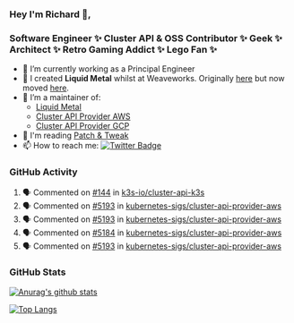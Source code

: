 ### Hey I'm Richard 👋, 

<h3 align="left">Software Engineer ✨ Cluster API & OSS Contributor ✨ Geek ✨ Architect ✨ Retro Gaming Addict ✨ Lego Fan ✨</h3>

- 🔭 I’m currently working as a Principal Engineer
- 📯 I created **Liquid Metal** whilst at Weaveworks. Originally [here](https://github.com/weaveworks-liquidmetal) but now moved [here](https://github.com/liquidmetal-dev).
- 👯 I’m a maintainer of:
  -  [Liquid Metal](https://github.com/liquidmetal-dev)
  -  [Cluster API Provider AWS](https://github.com/kubernetes-sigs/cluster-api-provider-aws)
  -  [Cluster API Provider GCP](https://github.com/kubernetes-sigs/cluster-api-provider-gcp)
- 💬 I'm reading [Patch & Tweak](https://bjooks.com/products/patch-tweak-exploring-modular-synthesis)
- 📫 How to reach me: [![Twitter Badge](https://img.shields.io/badge/-@fruit_case-00acee?style=flat&logo=Twitter&logoColor=white)](https://twitter.com/intent/follow?screen_name=fruit_case "Follow on Twitter")

### GitHub Activity 

<!--START_SECTION:activity-->
1. 🗣 Commented on [#144](https://github.com/k3s-io/cluster-api-k3s/pull/144#issuecomment-2452087179) in [k3s-io/cluster-api-k3s](https://github.com/k3s-io/cluster-api-k3s)
2. 🗣 Commented on [#5193](https://github.com/kubernetes-sigs/cluster-api-provider-aws/pull/5193#issuecomment-2450415097) in [kubernetes-sigs/cluster-api-provider-aws](https://github.com/kubernetes-sigs/cluster-api-provider-aws)
3. 🗣 Commented on [#5193](https://github.com/kubernetes-sigs/cluster-api-provider-aws/pull/5193#issuecomment-2450414577) in [kubernetes-sigs/cluster-api-provider-aws](https://github.com/kubernetes-sigs/cluster-api-provider-aws)
4. 🗣 Commented on [#5184](https://github.com/kubernetes-sigs/cluster-api-provider-aws/issues/5184#issuecomment-2450413576) in [kubernetes-sigs/cluster-api-provider-aws](https://github.com/kubernetes-sigs/cluster-api-provider-aws)
5. 🗣 Commented on [#5193](https://github.com/kubernetes-sigs/cluster-api-provider-aws/pull/5193#issuecomment-2449861251) in [kubernetes-sigs/cluster-api-provider-aws](https://github.com/kubernetes-sigs/cluster-api-provider-aws)
<!--END_SECTION:activity-->

### GitHub Stats

[![Anurag's github stats](https://github-readme-stats.vercel.app/api?username=richardcase&count_private=true&show_icons=true)](https://github.com/anuraghazra/github-readme-stats)

[![Top Langs](https://github-readme-stats.vercel.app/api/top-langs/?username=richardcase&hide=html&layout=compact)](https://github.com/anuraghazra/github-readme-stats)
